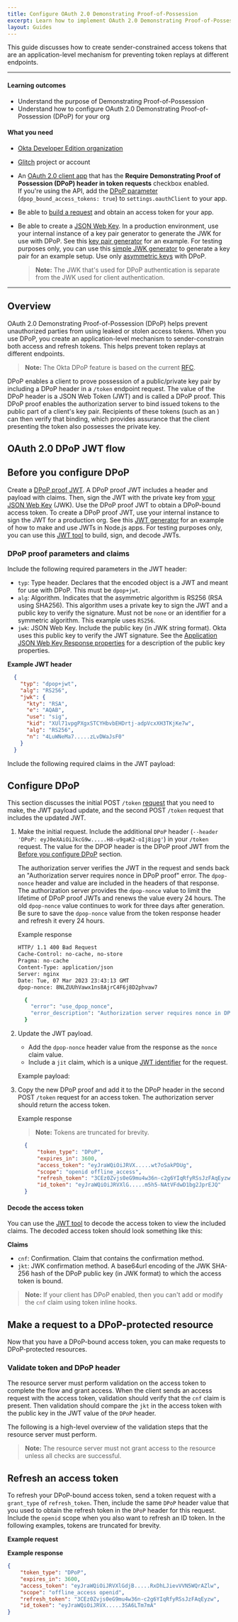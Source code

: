 ```yaml
---
title: Configure OAuth 2.0 Demonstrating Proof-of-Possession
excerpt: Learn how to implement OAuth 2.0 Demonstrating Proof-of-Possession
layout: Guides
---
```


This guide discusses how to create sender-constrained access tokens that are an application-level mechanism for preventing token replays at different endpoints.

---

#### Learning outcomes

* Understand the purpose of Demonstrating Proof-of-Possession
* Understand how to configure OAuth 2.0 Demonstrating Proof-of-Possession (DPoP) for your org

#### What you need

* [Okta Developer Edition organization](https://developer.okta.com/signup)
* [Glitch](https://glitch.com/) project or account
* An [OAuth 2.0 client app](/docs/concepts/oauth-openid/#oauth-2-0) that has the **Require Demonstrating Proof of Possession (DPoP) header in token requests** checkbox enabled.<br>
  If you're using the API, add the [DPoP parameter](https://developer.okta.com/docs/api/openapi/okta-management/management/tag/Application/#tag/Application/operation/createApplication!path=4/settings/oauthClient/dpop_bound_access_tokens&t=request) (`dpop_bound_access_tokens: true`) to `settings.oauthClient` to your app.
* Be able to [build a request](/docs/guides/implement-grant-type/authcode/main/#flow-specifics) and obtain an access token for your app.
* Be able to create a [JSON Web Key](https://www.rfc-editor.org/rfc/rfc7517). In a production environment, use your internal instance of a key pair generator to generate the JWK for use with DPoP. See this [key pair generator](https://github.com/mitreid-connect/mkjwk.org) for an example. For testing purposes only, you can use this [simple JWK generator](https://mkjwk.org/) to generate a key pair for an example setup. Use only [asymmetric keys](https://www.okta.com/identity-101/asymmetric-encryption/) with DPoP.

  > **Note:** The JWK that's used for DPoP authentication is separate from the JWK used for client authentication.

---

## Overview

OAuth 2.0 Demonstrating Proof-of-Possession (DPoP) helps prevent unauthorized parties from using leaked or stolen access tokens. When you use DPoP, you create an application-level mechanism to sender-constrain both access and refresh tokens. This helps prevent token replays at different endpoints.

> **Note:** The Okta DPoP feature is based on the current [RFC](https://datatracker.ietf.org/doc/html/rfc9449).

DPoP enables a client to prove possession of a public/private key pair by including a DPoP header in a `/token` endpoint request. The value of the DPoP header is a JSON Web Token (JWT) and is called a DPoP proof. This DPoP proof enables the authorization server to bind issued tokens to the public part of a client's key pair. Recipients of these tokens (such as an <StackSnippet snippet="overview" inline />) can then verify that binding, which provides assurance that the client presenting the token also possesses the private key.

<StackSnippet snippet="overview2" />

## OAuth 2.0 DPoP JWT flow

<StackSnippet snippet="diagram" />

## Before you configure DPoP

Create a [DPoP proof JWT](https://www.rfc-editor.org/rfc/rfc7519). A DPoP proof JWT includes a header and payload with claims. Then, sign the JWT with the private key from [your JSON Web Key](#what-you-need) (JWK). Use the DPoP proof JWT to obtain a DPoP-bound access token. To create a DPoP proof JWT, use your internal instance to sign the JWT for a production org. See this [JWT generator](https://github.com/jwtk/njwt) for an example of how to make and use JWTs in Node.js apps. For testing purposes only, you can use this [JWT tool](https://jwt.io/) to build, sign, and decode JWTs.

### DPoP proof parameters and claims

Include the following required parameters in the JWT header:

* `typ`: Type header. Declares that the encoded object is a JWT and meant for use with DPoP. This must be `dpop+jwt`.
* `alg`: Algorithm. Indicates that the asymmetric algorithm is RS256 (RSA using SHA256). This algorithm uses a private key to sign the JWT and a public key to verify the signature. Must not be `none` or an identifier for a symmetric algorithm. This example uses `RS256`.
* `jwk`: JSON Web Key. Include the public key (in JWK string format). Okta uses this public key to verify the JWT signature. See the [Application JSON Web Key Response properties](https://developer.okta.com/docs/api/openapi/okta-oauth/oauth/tag/Client/#tag/Client/operation/createClient!c=201&path=jwks&t=response) for a description of the public key properties.

**Example JWT header**

  ```json
    {
      "typ": "dpop+jwt",
      "alg": "RS256",
      "jwk": {
        "kty": "RSA",
        "e": "AQAB",
        "use": "sig",
        "kid": "XUl71vpgPXgxSTCYHbvbEHDrtj-adpVcxXH3TKjKe7w",
        "alg": "RS256",
        "n": "4LuWNeMa7.....zLvDWaJsF0"
      }
    }
  ```

Include the following required claims in the JWT payload:

<StackSnippet snippet="claims" />

## Configure DPoP

This section discusses the initial POST `/token` [request](/docs/guides/implement-grant-type/authcode/main/#flow-specifics) that you need to make, the JWT payload update, and the second POST `/token` request that includes the updated JWT.

1. Make the initial request. Include the additional `DPoP` header (`--header 'DPoP: eyJ0eXAiOiJkcG9w.....H8-u9gaK2-oIj8ipg'`) in your `/token` request. The value for the DPOP header is the DPoP proof JWT from the [Before you configure DPoP](#before-you-configure-dpop) section.

    The <StackSnippet snippet="buildreq" inline /> authorization server verifies the JWT in the request and sends back an "Authorization server requires nonce in DPoP proof" error. The `dpop-nonce` header and value are included in the headers of that response. The authorization server provides the `dpop-nonce` value to limit the lifetime of DPoP proof JWTs and renews the value every 24 hours. The old `dpop-nonce` value continues to work for three days after generation. Be sure to save the `dpop-nonce` value from the token response header and refresh it every 24 hours.

    Example response

    ```bash
    HTTP/ 1.1 400 Bad Request
    Cache-Control: no-cache, no-store
    Pragma: no-cache
    Content-Type: application/json
    Server: nginx
    Date: Tue, 07 Mar 2023 23:43:13 GMT
    dpop-nonce: 8NLZUUhVawx1ns8AjrC4F6j8D2phvaw7

      {
        "error": "use_dpop_nonce",
        "error_description": "Authorization server requires nonce in DPoP proof."
      }
    ```

2. Update the JWT payload.

   * Add the `dpop-nonce` header value from the response as the `nonce` claim value.
   * Include a `jit` claim, which is a unique [JWT identifier](https://www.rfc-editor.org/rfc/rfc7519#section-4.1.7) for the request.

    Example payload:

    <StackSnippet snippet="payload2" />

3. Copy the new DPoP proof and add it to the DPoP header in the second POST `/token` request for an access token. The <StackSnippet snippet="buildreq" inline /> authorization server should return the access token.

    Example response

    > **Note:** Tokens are truncated for brevity.

    ```json
      {
          "token_type": "DPoP",
          "expires_in": 3600,
          "access_token": "eyJraWQiOiJRVX.....wt7oSakPDUg",
          "scope": "openid offline_access",
          "refresh_token": "3CEz0Zvjs0eG9mu4w36n-c2g6YIqRfyRSsJzFAqEyzw",
          "id_token": "eyJraWQiOiJRVXlG.....m5h5-NAtVFdwD1bg2JprEJQ"
      }
    ```

#### Decode the access token

You can use the [JWT tool](https://jwt.io/) to decode the access token to view the included claims. The decoded access token should look something like this:

<StackSnippet snippet="decoded" />

**Claims**

* `cnf`: Confirmation. Claim that contains the confirmation method.
* `jkt`: JWK confirmation method. A base64url encoding of the JWK SHA-256 hash of the DPoP public key (in JWK format) to which the access token is bound.

> **Note:** If your client has DPoP enabled, then you can't add or modify the `cnf` claim using token inline hooks.

## Make a request to a DPoP-protected resource

Now that you have a DPoP-bound access token, you can make requests to DPoP-protected resources.

<StackSnippet snippet="requestresource" />

### Validate token and DPoP header

The resource server must perform validation on the access token to complete the flow and grant access. When the client sends an access request with the access token, validation should verify that the `cnf` claim is present. Then validation should compare the `jkt` in the access token with the public key in the JWT value of the `DPoP` header.

The following is a high-level overview of the validation steps that the resource server must perform.

> **Note:** The resource server must not grant access to the resource unless all checks are successful.

<StackSnippet snippet="validate" />

<StackSnippet snippet="glitch" />

## Refresh an access token

To refresh your DPoP-bound access token, send a token request with a `grant_type` of `refresh_token`. Then, include the same `DPoP` header value that you used to obtain the refresh token in the `DPoP` header for this request. Include the `openid` scope when you also want to refresh an ID token. In the following examples, tokens are truncated for brevity.

**Example request**

<StackSnippet snippet="refresh" />

**Example response**

```json
{
    "token_type": "DPoP",
    "expires_in": 3600,
    "access_token": "eyJraWQiOiJRVXlGdjB.....RxDhLJievVVN5WQrAZlw",
    "scope": "offline_access openid",
    "refresh_token": "3CEz0Zvjs0eG9mu4w36n-c2g6YIqRfyRSsJzFAqEyzw",
    "id_token": "eyJraWQiOiJRVX.....3SA6LTm7mA"
}
```
